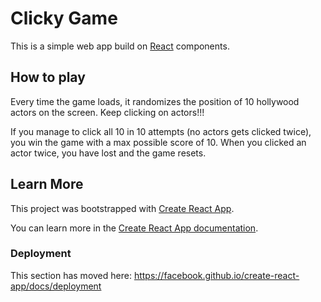 
# Clicky Game

This is a simple web app build on [React](https://reactjs.org/) components.

## How to play
Every time the game loads, it randomizes the position of 10 hollywood actors on the screen.
Keep clicking on actors!!!

If you manage to click all 10 in 10 attempts (no actors gets clicked twice), you win the game with a max possible score of 10.
When you clicked an actor twice, you have lost and the game resets.



## Learn More
This project was bootstrapped with [Create React App](https://github.com/facebook/create-react-app).

You can learn more in the [Create React App documentation](https://facebook.github.io/create-react-app/docs/getting-started).

### Deployment

This section has moved here: https://facebook.github.io/create-react-app/docs/deployment

